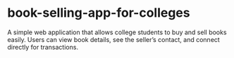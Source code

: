 # book-selling-app-for-colleges
A simple web application that allows college students to buy and sell books easily. Users can view book details, see the seller’s contact, and connect directly for transactions.  
